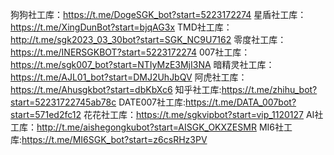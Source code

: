 狗狗社工库：https://t.me/DogeSGK_bot?start=5223172274
星盾社工库：https://t.me/XingDunBot?start=bjqAG3x
TMD社工库：http://t.me/sgk2023_03_30bot?start=SGK_NC9U7162
零度社工库：https://t.me/INERSGKBOT?start=5223172274
007社工库：https://t.me/sgk007_bot?start=NTIyMzE3MjI3NA
暗精灵社工库：https://t.me/AJL01_bot?start=DMJ2UhJbQV
阿虎社工库：https://t.me/Ahusgkbot?start=dbKbXc6
知乎社工库:https://t.me/zhihu_bot?start=52231722745ab78c
DATE007社工库:https://t.me/DATA_007bot?start=571ed2fc12
花花社工库：https://t.me/sgkvipbot?start=vip_1120127
AI社工库：http://t.me/aishegongkubot?start=AISGK_OKXZESMR
MI6社工库:https://t.me/MI6SGK_bot?start=z6csRHz3PV
